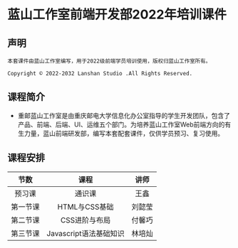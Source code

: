 # 蓝山工作室前端开发部2022年培训课件
##  声明
    本套课件由蓝山工作室编写，用于2022级前端学员培训使用，版权归蓝山工作室所有。
    
    Copyright © 2022-2032 Lanshan Studio .All Rights Reserved.
##  课程简介

- 重邮蓝山工作室是由重庆邮电大学信息化办公室指导的学生开发团队，包含了产品、前端、后端、UI、运维五个部门。为培养蓝山工作室Web前端方向的有生力量，蓝山前端研发部，编写本套配套课件，仅供学员预习、复习使用。

##  课程安排

|  节数  |      课程       | 讲师  |
|:----:|:-------------:|:---:|
| 预习课  |      通识课      | 王鑫  |
| 第一节课 | HTML与CSS基础 | 刘懿莹 |
| 第二节课 | CSS进阶与布局 | 付馨巧 |
| 第三节课 | Javascript语法基础知识 | 林培灿 |